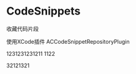 CodeSnippets
============

收藏代码片段


使用XCode插件
ACCodeSnippetRepositoryPlugin

1231231231211
1122


32121321
